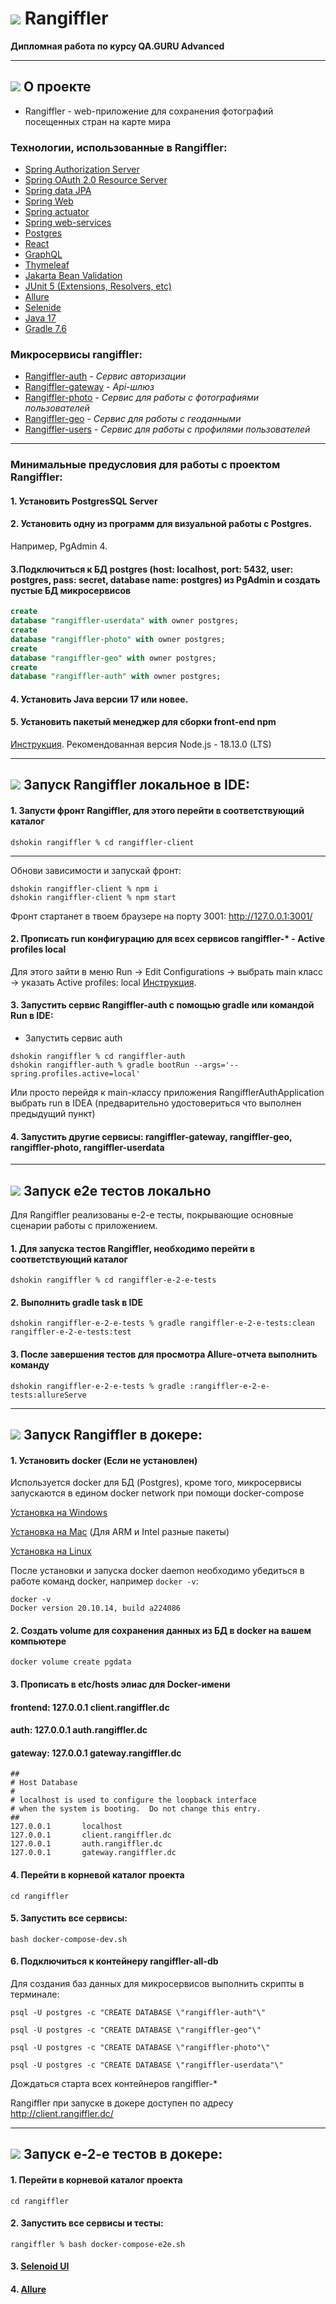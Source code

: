 # ![](readme/img/deer-logo.png) Rangiffler
**Дипломная работа по курсу QA.GURU Advanced**
<hr>

## ![](readme/img/edit-info.png) О проекте
+ Rangiffler - web-приложение для сохранения фотографий посещенных стран на карте мира

### Технологии, использованные в Rangiffler:
- [Spring Authorization Server](https://spring.io/projects/spring-authorization-server)
- [Spring OAuth 2.0 Resource Server](https://docs.spring.io/spring-security/reference/servlet/oauth2/resource-server/index.html)
- [Spring data JPA](https://spring.io/projects/spring-data-jpa)
- [Spring Web](https://docs.spring.io/spring-framework/docs/current/reference/html/web.html#spring-web)
- [Spring actuator](https://docs.spring.io/spring-boot/docs/current/reference/html/actuator.html)
- [Spring web-services](https://docs.spring.io/spring-ws/docs/current/reference/html/)
- [Postgres](https://www.postgresql.org/about/)
- [React](https://ru.reactjs.org/docs/getting-started.html)
- [GraphQL](https://graphql.org/)
- [Thymeleaf](https://www.thymeleaf.org/)
- [Jakarta Bean Validation](https://beanvalidation.org/)
- [JUnit 5 (Extensions, Resolvers, etc)](https://junit.org/junit5/docs/current/user-guide/)
- [Allure](https://docs.qameta.io/allure/)
- [Selenide](https://selenide.org/)
- [Java 17](https://www.oracle.com/java/technologies/javase/jdk17-archive-downloads.html)
- [Gradle 7.6](https://docs.gradle.org/7.6/release-notes.html)

### Микросервисы rangiffler:
+ [Rangiffler-auth]() - *Сервис авторизации*
+ [Rangiffler-gateway]() - *Api-шлюз*
+ [Rangiffler-photo]() - *Сервис для работы с фотографиями пользователей*
+ [Rangiffler-geo]() - *Сервис для работы с геоданными*
+ [Rangiffler-users]() - *Сервис для работы с профилями пользователей*

<hr>

###  Минимальные предусловия для работы с проектом Rangiffler:
#### 1. Установить PostgresSQL Server
#### 2. Установить одну из программ для визуальной работы с Postgres. 
Например, PgAdmin 4.
#### 3.Подключиться к БД postgres (host: localhost, port: 5432, user: postgres, pass: secret, database name: postgres) из PgAdmin и создать пустые БД микросервисов

```sql
create
database "rangiffler-userdata" with owner postgres;
create
database "rangiffler-photo" with owner postgres;
create
database "rangiffler-geo" with owner postgres;
create
database "rangiffler-auth" with owner postgres;
```
#### 4. Установить Java версии 17 или новее.
#### 5. Установить пакетый менеджер для сборки front-end npm

[Инструкция](https://docs.npmjs.com/downloading-and-installing-node-js-and-npm).
Рекомендованная версия Node.js - 18.13.0 (LTS)
<hr>

## ![](readme/img/editor.png) Запуск Rangiffler локальное в IDE:
#### 1. Запусти фронт Rangiffler, для этого перейти в соответствующий каталог

```posh
dshokin rangiffler % cd rangiffler-client
```
---
Обнови зависимости и запускай фронт:

```posh
dshokin rangiffler-client % npm i
dshokin rangiffler-client % npm start
```

Фронт стартанет в твоем браузере на порту 3001: http://127.0.0.1:3001/

#### 2. Прописать run конфигурацию для всех сервисов rangiffler-* - Active profiles local

Для этого зайти в меню Run -> Edit Configurations -> выбрать main класс -> указать Active profiles: local
[Инструкция](https://stackoverflow.com/questions/39738901/how-do-i-activate-a-spring-boot-profile-when-running-from-intellij).

#### 3. Запустить сервис Rangiffler-auth c помощью gradle или командой Run в IDE:

- Запустить сервис auth

```posh
dshokin rangiffler % cd rangiffler-auth
dshokin rangiffler-auth % gradle bootRun --args='--spring.profiles.active=local'
```

Или просто перейдя к main-классу приложения RangifflerAuthApplication выбрать run в IDEA (предварительно удостовериться что
выполнен предыдущий пункт)

#### 4. Запустить другие сервисы: rangiffler-gateway, rangiffler-geo, rangiffler-photo, rangiffler-userdata

---

## ![](readme/img/testing.png) Запуск e2e тестов локально
Для Rangiffler реализованы e-2-e тесты, покрывающие основные сценарии работы с приложением.
#### 1. Для запуска тестов Rangiffler, необходимо перейти в соответствующий каталог

```posh
dshokin rangiffler % cd rangiffler-e-2-e-tests
```
#### 2. Выполнить gradle task в IDE
```posh
dshokin rangiffler-e-2-e-tests % gradle rangiffler-e-2-e-tests:clean rangiffler-e-2-e-tests:test
```
#### 3. После завершения тестов для просмотра Allure-отчета выполнить команду
```posh
dshokin rangiffler-e-2-e-tests % gradle :rangiffler-e-2-e-tests:allureServe
```
---

## ![](readme/img/docker.png) Запуск Rangiffler в докере:

#### 1. Установить docker (Если не установлен)

Используется docker для БД (Postgres), кроме того, микросервисы запускаются в едином docker network при
помощи docker-compose

[Установка на Windows](https://docs.docker.com/desktop/install/windows-install/)

[Установка на Mac](https://docs.docker.com/desktop/install/mac-install/) (Для ARM и Intel разные пакеты)

[Установка на Linux](https://docs.docker.com/desktop/install/linux-install/)

После установки и запуска docker daemon необходимо убедиться в работе команд docker, например `docker -v`:

```posh
docker -v
Docker version 20.10.14, build a224086
```

#### 2. Создать volume для сохранения данных из БД в docker на вашем компьютере

```posh
docker volume create pgdata
```
#### 3. Прописать в etc/hosts элиас для Docker-имени
#### frontend:  127.0.0.1 client.rangiffler.dc
#### auth:      127.0.0.1 auth.rangiffler.dc
#### gateway:   127.0.0.1 gateway.rangiffler.dc

```posh
##
# Host Database
#
# localhost is used to configure the loopback interface
# when the system is booting.  Do not change this entry.
##
127.0.0.1       localhost
127.0.0.1       client.rangiffler.dc
127.0.0.1       auth.rangiffler.dc
127.0.0.1       gateway.rangiffler.dc
```

#### 4. Перейти в корневой каталог проекта

```posh
cd rangiffler
```

#### 5. Запустить все сервисы:

```posh
bash docker-compose-dev.sh
```

#### 6. Подключиться к контейнеру rangiffler-all-db
Для создания баз данных для микросервисов выполнить скрипты в терминале:
```
psql -U postgres -c "CREATE DATABASE \"rangiffler-auth"\"
    
psql -U postgres -c "CREATE DATABASE \"rangiffler-geo"\"
    
psql -U postgres -c "CREATE DATABASE \"rangiffler-photo"\"
    
psql -U postgres -c "CREATE DATABASE \"rangiffler-userdata"\"
```
Дождаться старта всех контейнеров rangiffler-*

Rangiffler при запуске в докере доступен по адресу http://client.rangiffler.dc/

---
## ![](readme/img/testing.png) Запуск e-2-e тестов в докере:
#### 1. Перейти в корневой каталог проекта

```posh
cd rangiffler
```

#### 2. Запустить все сервисы и тесты:

```posh
rangiffler % bash docker-compose-e2e.sh
```

#### 3. [Selenoid UI](http://localhost:9090/)

#### 4. [Allure](http://localhost:5050/allure-docker-service/projects/rangiffler-e-2-e-tests/reports/latest/index.html)
